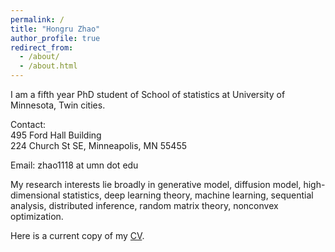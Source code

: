 ```yaml
---
permalink: /
title: "Hongru Zhao"
author_profile: true
redirect_from: 
  - /about/
  - /about.html
---
```




I am a fifth year PhD student of School of statistics at University of Minnesota, Twin cities.

Contact:<br>495 Ford Hall Building <br>224 Church St SE, Minneapolis, MN 55455

Email: zhao1118 at umn dot edu

My research interests lie broadly in generative model, diffusion model, high-dimensional statistics, deep learning theory, machine learning, sequential analysis, distributed inference, random matrix theory, nonconvex optimization.

Here is a current copy of my [CV](https://hongruzhao.github.io/files/CVOct.pdf).
